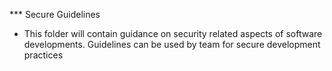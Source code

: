*** Secure Guidelines
- This folder will contain guidance on security related aspects of software developments. Guidelines can be used by team for secure development practices 
